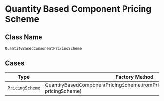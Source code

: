 
# Quantity Based Component Pricing Scheme

## Class Name

`QuantityBasedComponentPricingScheme`

## Cases

| Type | Factory Method |
|  --- | --- |
| [`PricingScheme`](../../../doc/models/pricing-scheme.md) | QuantityBasedComponentPricingScheme.fromPricingScheme(PricingScheme pricingScheme) |

